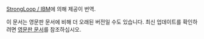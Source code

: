 <p><a href="http://strongloop.com">StrongLoop / IBM</a>에 의해 제공이 번역.</p>

이 문서는 영문판 문서에 비해 더 오래된 버전일 수도 있습니다. 최신 업데이트를 확인하려면 <a href="/">영문판 문서</a>를 참조하십시오.
